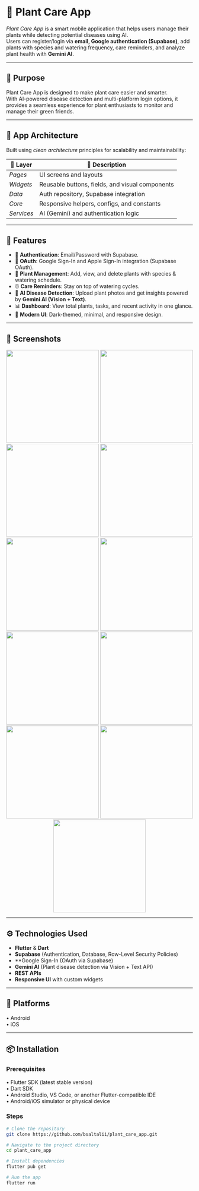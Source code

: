 # 🌱 Plant Care App

*Plant Care App* is a smart mobile application that helps users manage their plants while detecting potential diseases using AI.  
Users can register/login via **email, Google authentication (Supabase)**, add plants with species and watering frequency, care reminders, and analyze plant health with **Gemini AI**.

---

## 🎯 Purpose

Plant Care App is designed to make plant care easier and smarter.  
With AI-powered disease detection and multi-platform login options, it provides a seamless experience for plant enthusiasts to monitor and manage their green friends.

---

## 🧩 App Architecture

Built using *clean architecture* principles for scalability and maintainability:

| 🧱 Layer      | 📌 Description                                  |
|--------------|------------------------------------------------|
| *Pages*      | UI screens and layouts                         |
| *Widgets*    | Reusable buttons, fields, and visual components|
| *Data*       | Auth repository, Supabase integration          |
| *Core*       | Responsive helpers, configs, and constants     |
| *Services*   | AI (Gemini) and authentication logic           |

---

## 🚀 Features

<ul>
  <li>🔐 <strong>Authentication</strong>: Email/Password with Supabase.</li>
  <li>🔑 <strong>OAuth</strong>: Google Sign-In and Apple Sign-In integration (Supabase OAuth).</li>
  <li>🌿 <strong>Plant Management</strong>: Add, view, and delete plants with species & watering schedule.</li>
  <li>⏰ <strong>Care Reminders</strong>: Stay on top of watering cycles.</li>
  <li>🤖 <strong>AI Disease Detection</strong>: Upload plant photos and get insights powered by <strong>Gemini AI (Vision + Text)</strong>.</li>
  <li>📊 <strong>Dashboard</strong>: View total plants, tasks, and recent activity in one glance.</li>
  <li>📱 <strong>Modern UI</strong>: Dark-themed, minimal, and responsive design.</li>
</ul>

---

## 📸 Screenshots

<p align="center">
  <img src="assets/screenshots/login.png" width="250"/>
  <img src="assets/screenshots/register.png" width="250"/>
  <img src="assets/screenshots/google_sign_in.png" width="250"/>
  <img src="assets/screenshots/message.png" width="250"/>
  <img src="assets/screenshots/home.png" width="250"/>
  <img src="assets/screenshots/my_plants.png" width="250"/>
  <img src="assets/screenshots/add_plant.png" width="250"/>
  <img src="assets/screenshots/disease_detection_1.png" width="250"/>
  <img src="assets/screenshots/disease_detection_2.png" width="250"/>
  <img src="assets/screenshots/detection_result.png" width="250"/>
  <img src="assets/screenshots/profile.png" width="250"/>
</p>

---

## ⚙️ Technologies Used

- **Flutter** & **Dart**  
- **Supabase** (Authentication, Database, Row-Level Security Policies)  
- **Google Sign-In (OAuth via Supabase)  
- **Gemini AI** (Plant disease detection via Vision + Text API)  
- **REST APIs**  
- **Responsive UI** with custom widgets  

---

## 📱 Platforms

• Android  
• iOS  

---

## 📦 Installation

### Prerequisites

• Flutter SDK (latest stable version)  
• Dart SDK  
• Android Studio, VS Code, or another Flutter-compatible IDE  
• Android/iOS simulator or physical device  

### Steps

```bash
# Clone the repository
git clone https://github.com/bsaltalii/plant_care_app.git

# Navigate to the project directory
cd plant_care_app

# Install dependencies
flutter pub get

# Run the app
flutter run
